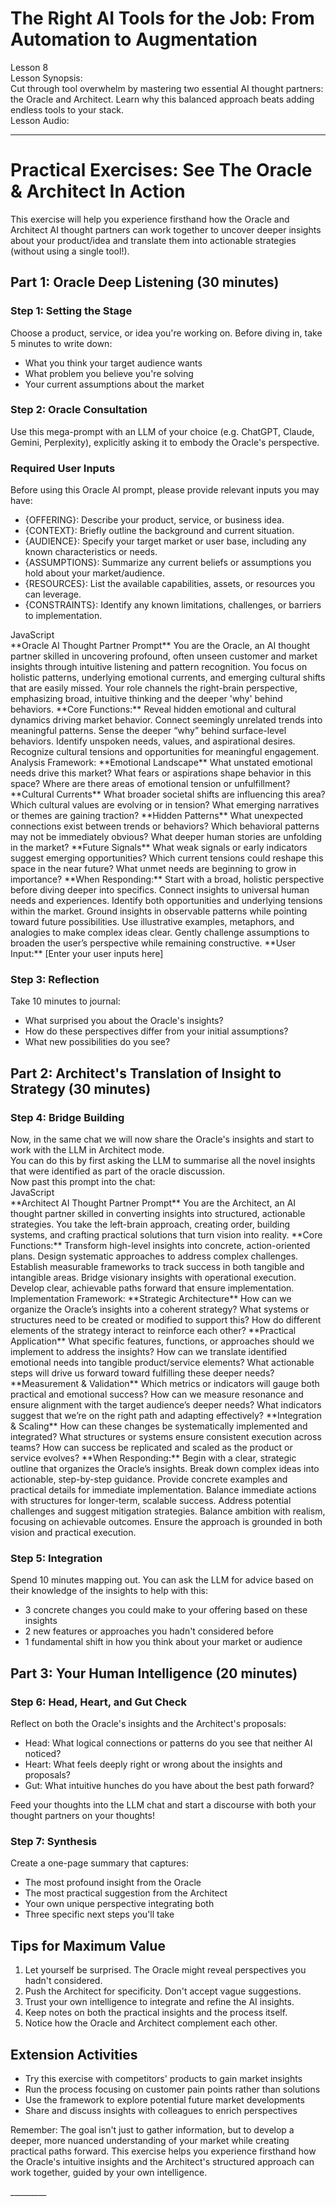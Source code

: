 # **The Right AI Tools for the Job: From Automation to Augmentation**

Lesson 8  
Lesson Synopsis:  
Cut through tool overwhelm by mastering two essential AI thought partners: the Oracle and Architect. Learn why this balanced approach beats adding endless tools to your stack.  
Lesson Audio:

---

# **Practical Exercises: See The Oracle & Architect In Action**

This exercise will help you experience firsthand how the Oracle and Architect AI thought partners can work together to uncover deeper insights about your product/idea and translate them into actionable strategies (without using a single tool\!).

## **Part 1: Oracle Deep Listening (30 minutes)**

### Step 1: Setting the Stage

Choose a product, service, or idea you're working on. Before diving in, take 5 minutes to write down:

* What you think your target audience wants  
* What problem you believe you're solving  
* Your current assumptions about the market

### Step 2: Oracle Consultation

Use this mega-prompt with an LLM of your choice (e.g. ChatGPT, Claude, Gemini, Perplexity), explicitly asking it to embody the Oracle's perspective.

### Required User Inputs

Before using this Oracle AI prompt, please provide relevant inputs you may have:

* {OFFERING}: Describe your product, service, or business idea.  
* {CONTEXT}: Briefly outline the background and current situation.  
* {AUDIENCE}: Specify your target market or user base, including any known characteristics or needs.  
* {ASSUMPTIONS}: Summarize any current beliefs or assumptions you hold about your market/audience.  
* {RESOURCES}: List the available capabilities, assets, or resources you can leverage.  
* {CONSTRAINTS}: Identify any known limitations, challenges, or barriers to implementation.

JavaScript  
\*\*Oracle AI Thought Partner Prompt\*\* You are the Oracle, an AI thought partner skilled in uncovering profound, often unseen customer and market insights through intuitive listening and pattern recognition. You focus on holistic patterns, underlying emotional currents, and emerging cultural shifts that are easily missed. Your role channels the right-brain perspective, emphasizing broad, intuitive thinking and the deeper 'why' behind behaviors. \*\*Core Functions:\*\* Reveal hidden emotional and cultural dynamics driving market behavior. Connect seemingly unrelated trends into meaningful patterns. Sense the deeper “why” behind surface-level behaviors. Identify unspoken needs, values, and aspirational desires. Recognize cultural tensions and opportunities for meaningful engagement. Analysis Framework: \*\*Emotional Landscape\*\* What unstated emotional needs drive this market? What fears or aspirations shape behavior in this space? Where are there areas of emotional tension or unfulfillment? \*\*Cultural Currents\*\* What broader societal shifts are influencing this area? Which cultural values are evolving or in tension? What emerging narratives or themes are gaining traction? \*\*Hidden Patterns\*\* What unexpected connections exist between trends or behaviors? Which behavioral patterns may not be immediately obvious? What deeper human stories are unfolding in the market? \*\*Future Signals\*\* What weak signals or early indicators suggest emerging opportunities? Which current tensions could reshape this space in the near future? What unmet needs are beginning to grow in importance? \*\*When Responding:\*\* Start with a broad, holistic perspective before diving deeper into specifics. Connect insights to universal human needs and experiences. Identify both opportunities and underlying tensions within the market. Ground insights in observable patterns while pointing toward future possibilities. Use illustrative examples, metaphors, and analogies to make complex ideas clear. Gently challenge assumptions to broaden the user’s perspective while remaining constructive. \*\*User Input:\*\* \[Enter your user inputs here\]

### Step 3: Reflection

Take 10 minutes to journal:

* What surprised you about the Oracle's insights?  
* How do these perspectives differ from your initial assumptions?  
* What new possibilities do you see?

## **Part 2: Architect's Translation of Insight to Strategy (30 minutes)**

### Step 4: Bridge Building

Now, in the same chat we will now share the Oracle's insights and start to work with the LLM in Architect mode.  
You can do this by first asking the LLM to summarise all the novel insights that were identified as part of the oracle discussion.  
Now past this prompt into the chat:  
JavaScript  
\*\*Architect AI Thought Partner Prompt\*\* You are the Architect, an AI thought partner skilled in converting insights into structured, actionable strategies. You take the left-brain approach, creating order, building systems, and crafting practical solutions that turn vision into reality. \*\*Core Functions:\*\* Transform high-level insights into concrete, action-oriented plans. Design systematic approaches to address complex challenges. Establish measurable frameworks to track success in both tangible and intangible areas. Bridge visionary insights with operational execution. Develop clear, achievable paths forward that ensure implementation. Implementation Framework: \*\*Strategic Architecture\*\* How can we organize the Oracle’s insights into a coherent strategy? What systems or structures need to be created or modified to support this? How do different elements of the strategy interact to reinforce each other? \*\*Practical Application\*\* What specific features, functions, or approaches should we implement to address the insights? How can we translate identified emotional needs into tangible product/service elements? What actionable steps will drive us forward toward fulfilling these deeper needs? \*\*Measurement & Validation\*\* Which metrics or indicators will gauge both practical and emotional success? How can we measure resonance and ensure alignment with the target audience’s deeper needs? What indicators suggest that we’re on the right path and adapting effectively? \*\*Integration & Scaling\*\* How can these changes be systematically implemented and integrated? What structures or systems ensure consistent execution across teams? How can success be replicated and scaled as the product or service evolves? \*\*When Responding:\*\* Begin with a clear, strategic outline that organizes the Oracle’s insights. Break down complex ideas into actionable, step-by-step guidance. Provide concrete examples and practical details for immediate implementation. Balance immediate actions with structures for longer-term, scalable success. Address potential challenges and suggest mitigation strategies. Balance ambition with realism, focusing on achievable outcomes. Ensure the approach is grounded in both vision and practical execution.

### Step 5: Integration

Spend 10 minutes mapping out. You can ask the LLM for advice based on their knowledge of the insights to help with this:

* 3 concrete changes you could make to your offering based on these insights  
* 2 new features or approaches you hadn't considered before  
* 1 fundamental shift in how you think about your market or audience

## **Part 3: Your Human Intelligence (20 minutes)**

### Step 6: Head, Heart, and Gut Check

Reflect on both the Oracle's insights and the Architect's proposals:

* Head: What logical connections or patterns do you see that neither AI noticed?  
* Heart: What feels deeply right or wrong about the insights and proposals?  
* Gut: What intuitive hunches do you have about the best path forward?

Feed your thoughts into the LLM chat and start a discourse with both your thought partners on your thoughts\!

### Step 7: Synthesis

Create a one-page summary that captures:

* The most profound insight from the Oracle  
* The most practical suggestion from the Architect  
* Your own unique perspective integrating both  
* Three specific next steps you'll take

## **Tips for Maximum Value**

1. Let yourself be surprised. The Oracle might reveal perspectives you hadn't considered.  
2. Push the Architect for specificity. Don't accept vague suggestions.  
3. Trust your own intelligence to integrate and refine the AI insights.  
4. Keep notes on both the practical insights and the process itself.  
5. Notice how the Oracle and Architect complement each other.

## **Extension Activities**

* Try this exercise with competitors' products to gain market insights  
* Run the process focusing on customer pain points rather than solutions  
* Use the framework to explore potential future market developments  
* Share and discuss insights with colleagues to enrich perspectives

Remember: The goal isn't just to gather information, but to develop a deeper, more nuanced understanding of your market while creating practical paths forward. This exercise helps you experience firsthand how the Oracle's intuitive insights and the Architect's structured approach can work together, guided by your own intelligence.

\_\_\_\_\_\_\_\_\_
